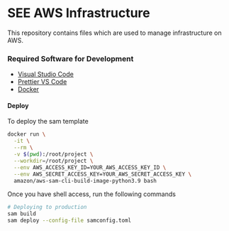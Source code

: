 # SEE AWS Infrastructure

This repository contains files which are used to manage infrastructure on AWS.

### Required Software for Development

- [Visual Studio Code](https://code.visualstudio.com)
- [Prettier VS Code](https://github.com/prettier/prettier)
- [Docker](https://www.docker.com/products/docker-desktop)

#### Deploy

To deploy the sam template

```bash
docker run \
  -it \
  --rm \
  -v $(pwd):/root/project \
  --workdir=/root/project \
  --env AWS_ACCESS_KEY_ID=YOUR_AWS_ACCESS_KEY_ID \
  --env AWS_SECRET_ACCESS_KEY=YOUR_AWS_SECRET_ACCESS_KEY \
  amazon/aws-sam-cli-build-image-python3.9 bash
```

Once you have shell access, run the following commands

```bash
# Deploying to production
sam build
sam deploy --config-file samconfig.toml
```
